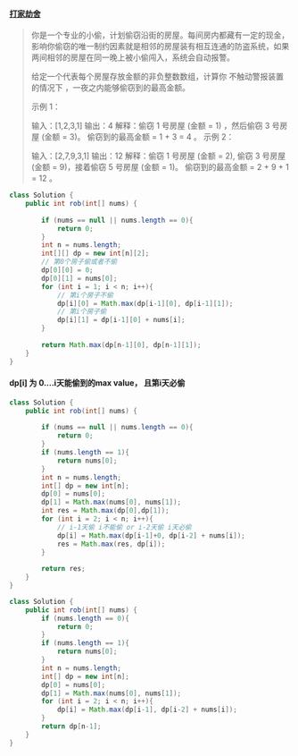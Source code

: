 #### [打家劫舍](https://leetcode-cn.com/problems/house-robber/)

> 你是一个专业的小偷，计划偷窃沿街的房屋。每间房内都藏有一定的现金，影响你偷窃的唯一制约因素就是相邻的房屋装有相互连通的防盗系统，如果两间相邻的房屋在同一晚上被小偷闯入，系统会自动报警。
>
> 给定一个代表每个房屋存放金额的非负整数数组，计算你 不触动警报装置的情况下 ，一夜之内能够偷窃到的最高金额。
>
>  
>
> 示例 1：
>
> 输入：[1,2,3,1]
> 输出：4
> 解释：偷窃 1 号房屋 (金额 = 1) ，然后偷窃 3 号房屋 (金额 = 3)。
>      偷窃到的最高金额 = 1 + 3 = 4 。
> 示例 2：
>
> 输入：[2,7,9,3,1]
> 输出：12
> 解释：偷窃 1 号房屋 (金额 = 2), 偷窃 3 号房屋 (金额 = 9)，接着偷窃 5 号房屋 (金额 = 1)。
>      偷窃到的最高金额 = 2 + 9 + 1 = 12 。

```java
class Solution {
    public int rob(int[] nums) {
        
        if (nums == null || nums.length == 0){
            return 0;
        }
        int n = nums.length;
        int[][] dp = new int[n][2];
      	// 第0个房子偷或者不偷
        dp[0][0] = 0;
        dp[0][1] = nums[0];
        for (int i = 1; i < n; i++){
          	// 第i个房子不偷
            dp[i][0] = Math.max(dp[i-1][0], dp[i-1][1]);
          	// 第i个房子偷
            dp[i][1] = dp[i-1][0] + nums[i];
        }
        
        return Math.max(dp[n-1][0], dp[n-1][1]);
    }
}
```

#### **dp[i] 为 0....i天能偷到的max value， 且第i天必偷**

```java
class Solution {
    public int rob(int[] nums) {
        
        if (nums == null || nums.length == 0){
            return 0;
        }
        if (nums.length == 1){
            return nums[0];
        }
        int n = nums.length;
        int[] dp = new int[n];
        dp[0] = nums[0];
        dp[1] = Math.max(nums[0], nums[1]);
        int res = Math.max(dp[0],dp[1]);
        for (int i = 2; i < n; i++){
            // i-1天偷 i不能偷 or i-2天偷 i天必偷
            dp[i] = Math.max(dp[i-1]+0, dp[i-2] + nums[i]);
            res = Math.max(res, dp[i]);
        }
        
        return res;
    }
}
```

```java
class Solution {
    public int rob(int[] nums) {
        if (nums.length == 0){
            return 0;
        }
        if (nums.length == 1){
            return nums[0];
        }
        int n = nums.length;
        int[] dp = new int[n];
        dp[0] = nums[0];
        dp[1] = Math.max(nums[0], nums[1]);
        for (int i = 2; i < n; i++){
            dp[i] = Math.max(dp[i-1], dp[i-2] + nums[i]);
        }
        return dp[n-1];
    }
}
```

